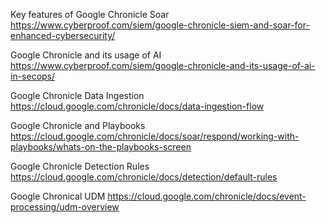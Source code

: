 Key features of Google Chronicle Soar
https://www.cyberproof.com/siem/google-chronicle-siem-and-soar-for-enhanced-cybersecurity/

Google Chronicle and its usage of AI
https://www.cyberproof.com/siem/google-chronicle-and-its-usage-of-ai-in-secops/

Google Chronicle Data Ingestion
https://cloud.google.com/chronicle/docs/data-ingestion-flow

Google Chronicle and Playbooks
https://cloud.google.com/chronicle/docs/soar/respond/working-with-playbooks/whats-on-the-playbooks-screen

Google Chronicle Detection Rules
https://cloud.google.com/chronicle/docs/detection/default-rules

Google Chronical UDM
https://cloud.google.com/chronicle/docs/event-processing/udm-overview
